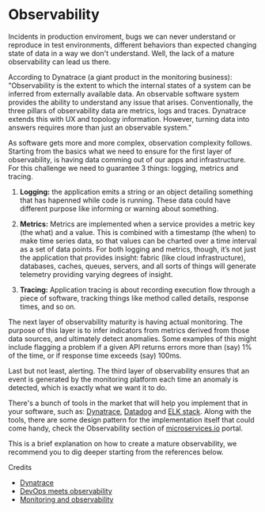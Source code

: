 # Observability
Incidents in production enviroment, bugs we can never understand or reproduce in test environments, different behaviors than expected changing state of data in a way we don't understand. Well, the lack of a mature observability can lead us there.

According to Dynatrace (a giant product in the monitoring business): "Observability is the extent to which the internal states of a system can be inferred from externally available data. An observable software system provides the ability to understand any issue that arises. Conventionally, the three pillars of observability data are metrics, logs and traces. Dynatrace extends this with UX and topology information. However, turning data into answers requires more than just an observable system."

As software gets more and more complex, observation complexity follows. Starting from the basics what we need to ensure for the first layer of observability, is having data comming out of our apps and infrastructure. For this challenge we need to guarantee 3 things: logging, metrics and tracing.

1. **Logging:** the application emits a string or an object detailing something that has hapenned while code is running. These data could have different purpose like informing or warning about something.

2. **Metrics:** Metrics are implemented when a service provides a metric key (the what) and a value. This is combined with a timestamp (the when) to make time series data, so that values can be charted over a time interval as a set of data points. For both logging and metrics, though, it’s not just the application that provides insight: fabric (like cloud infrastructure), databases, caches, queues, servers, and all sorts of things will generate telemetry providing varying degrees of insight.

3. **Tracing:** Application tracing is about recording execution flow through a piece of software, tracking things like method called details, response times, and so on.

The next layer of observability maturity is having actual monitoring. The purpose of this layer is to infer indicators from metrics derived from those data sources, and ultimately detect anomalies. Some examples of this might include flagging a problem if a given API returns errors more than (say) 1% of the time, or if response time exceeds (say) 100ms.

Last but not least, alerting. The third layer of observability ensures that an event is generated by the monitoring platform each time an anomaly is detected, which is exactly what we want it to do.

There's a bunch of tools in the market that will help you implement that in your software, such as: [Dynatrace](http://dynatrace.com), [Datadog](https://www.datadoghq.com) and [ELK stack](https://www.elastic.co/pt/what-is/elk-stack). Along with the tools, there are some design pattern for the implementation itself that could come handy, check the Observability section of [microservices.io](https://microservices.io/patterns/index.html) portal.

This is a brief explanation on how to create a mature observability, we recommend you to dig deeper starting from the references below.

Credits

- [Dynatrace](https://www.dynatrace.com)
- [DevOps meets observability](https://faun.pub/devops-meets-observability-78775c021b0e)
- [Monitoring and observability](https://copyconstruct.medium.com/monitoring-and-observability-8417d1952e1c)
